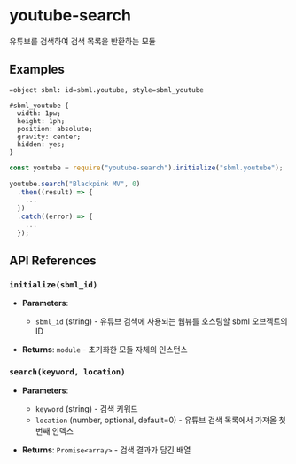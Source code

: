 # youtube-search

유튜브를 검색하여 검색 목록을 반환하는 모듈

## Examples

```sbml
=object sbml: id=sbml.youtube, style=sbml_youtube
```

```sbss
#sbml_youtube {
  width: 1pw;
  height: 1ph;
  position: absolute;
  gravity: center;
  hidden: yes;
}
```

```js
const youtube = require("youtube-search").initialize("sbml.youtube");

youtube.search("Blackpink MV", 0)
  .then((result) => {
    ...
  })
  .catch((error) => {
    ...
  });
```

## API References

### `initialize(sbml_id)`

- **Parameters**:
  - `sbml_id` (string) - 유튜브 검색에 사용되는 웹뷰를 호스팅할 sbml 오브젝트의 ID
 
- **Returns**: `module` - 초기화한 모듈 자체의 인스턴스 

### `search(keyword, location)`

- **Parameters**:
  - `keyword` (string) - 검색 키워드
  - `location` (number, optional, default=0) - 유튜브 검색 목록에서 가져올 첫번째 인덱스
 
- **Returns**: `Promise<array>` - 검색 결과가 담긴 배열 

